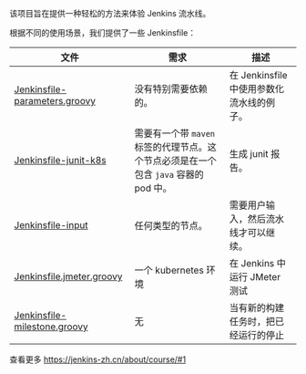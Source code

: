 该项目旨在提供一种轻松的方法来体验 Jenkins 流水线。

根据不同的使用场景，我们提供了一些 Jenkinsfile：

|文件|需求|描述|
|---|---|---|
|[Jenkinsfile-parameters.groovy](Jenkinsfile-parameters.groovy)|没有特别需要依赖的。|在 Jenkinsfile 中使用参数化流水线的例子。|
|[Jenkinsfile-junit-k8s](Jenkinsfile-junit-k8s)|需要有一个带 `maven` 标签的代理节点。这个节点必须是在一个包含 `java` 容器的 pod 中。|生成 junit 报告。|
|[Jenkinsfile-input](Jenkinsfile-input)|任何类型的节点。|需要用户输入，然后流水线才可以继续。|
|[Jenkinsfile.jmeter.groovy](Jenkinsfile.jmeter.groovy)|一个 kubernetes 环境|在 Jenkins 中运行 JMeter 测试|
|[Jenkinsfile-milestone.groovy](Jenkinsfile-milestone.groovy)|无|当有新的构建任务时，把已经运行的停止|

查看更多 https://jenkins-zh.cn/about/course/#1

